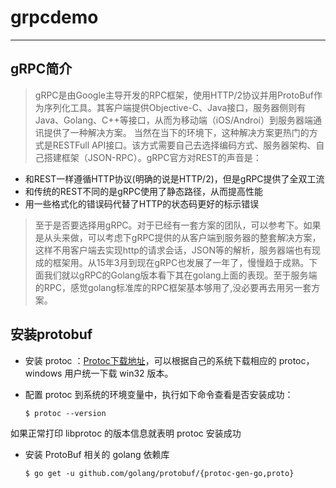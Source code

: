 # grpcdemo
------

## gRPC简介
> gRPC是由Google主导开发的RPC框架，使用HTTP/2协议并用ProtoBuf作为序列化工具。其客户端提供Objective-C、Java接口，服务器侧则有Java、Golang、C++等接口，从而为移动端（iOS/Androi）到服务器端通讯提供了一种解决方案。 当然在当下的环境下，这种解决方案更热门的方式是RESTFull API接口。该方式需要自己去选择编码方式、服务器架构、自己搭建框架（JSON-RPC）。gRPC官方对REST的声音是：

* 和REST一样遵循HTTP协议(明确的说是HTTP/2)，但是gRPC提供了全双工流
* 和传统的REST不同的是gRPC使用了静态路径，从而提高性能
* 用一些格式化的错误码代替了HTTP的状态码更好的标示错误
> 至于是否要选择用gRPC。对于已经有一套方案的团队，可以参考下。如果是从头来做，可以考虑下gRPC提供的从客户端到服务器的整套解决方案，这样不用客户端去实现http的请求会话，JSON等的解析，服务器端也有现成的框架用。从15年3月到现在gRPC也发展了一年了，慢慢趋于成熟。下面我们就以gRPC的Golang版本看下其在golang上面的表现。至于服务端的RPC，感觉golang标准库的RPC框架基本够用了,没必要再去用另一套方案。

## 安装protobuf

* 安装 protoc ：[Protoc下载地址](https://github.com/google/protobuf/releases)，可以根据自己的系统下载相应的 protoc，windows 用户统一下载 win32 版本。

* 配置 protoc 到系统的环境变量中，执行如下命令查看是否安装成功：
  ```
  $ protoc --version
  ```
如果正常打印 libprotoc 的版本信息就表明 protoc 安装成功

* 安装 ProtoBuf 相关的 golang 依赖库
  ```
  $ go get -u github.com/golang/protobuf/{protoc-gen-go,proto}
  ```



